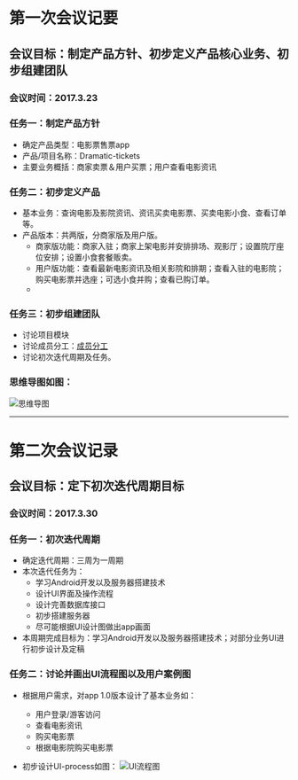# 第一次会议记要

## 会议目标：制定产品方针、初步定义产品核心业务、初步组建团队
### 会议时间：2017.3.23
### 任务一：制定产品方针
* 确定产品类型：电影票售票app
* 产品/项目名称：Dramatic-tickets
* 主要业务概括：商家卖票＆用户买票；用户查看电影资讯

### 任务二：初步定义产品
* 基本业务：查询电影及影院资讯、资讯买卖电影票、买卖电影小食、查看订单等。
* 产品版本：共两版，分商家版及用户版。
	* 商家版功能：商家入驻；商家上架电影并安排排场、观影厅；设置院厅座位安排；设置小食套餐贩卖。
	* 用户版功能：查看最新电影资讯及相关影院和排期；查看入驻的电影院；购买电影票并选座；可选小食并购；查看已购订单。
	*

### 任务三：初步组建团队
* 讨论项目模块
* 讨论成员分工：[成员分工](https://github.com/dramaticTickets/dramatic-tickets/blob/master/documents/1_responsibility_assignment.md)
* 讨论初次迭代周期及任务。

### 思维导图如图：
![思维导图](https://github.com/dramaticTickets/dramatic-tickets/blob/master/pictures/%E6%80%9D%E7%BB%B4%E5%AF%BC%E5%9B%BE1.0.png?raw=true)

---
# 第二次会议记录
## 会议目标：定下初次迭代周期目标

### 会议时间：2017.3.30

### 任务一：初次迭代周期
* 确定迭代周期：三周为一周期
* 本次迭代任务为：
	* 学习Android开发以及服务器搭建技术
	* 设计UI界面及操作流程
	* 设计完善数据库接口
	* 初步搭建服务器
	* 尽可能根据UI设计图做出app画面
* 本周期完成目标为：学习Android开发以及服务器搭建技术；对部分业务UI进行初步设计及定稿

### 任务二：讨论并画出UI流程图以及用户案例图
* 根据用户需求，对app 1.0版本设计了基本业务如：
	* 用户登录/游客访问
	* 查看电影资讯
	* 购买电影票
	* 根据电影院购买电影票 

* 初步设计UI-process如图：
![UI流程图](https://github.com/dramaticTickets/dramatic-tickets/blob/master/pictures/UIflow.png?raw=true)
